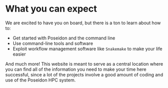 # What you can expect

We are excited to have you on board, but there is a ton to learn about how to:
- Get started with Poseidon and the command line
- Use command-line tools and software
- Exploit workflow management software like `Snakemake` to make your life easier

And much more! This website is meant to serve as a central location where you can find all of the information you need to make your time here successful, since a lot of the projects involve a good amount of coding and use of the Poseidon HPC system.
